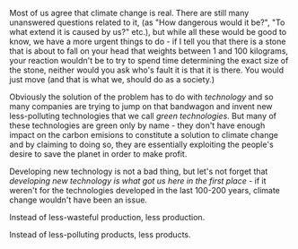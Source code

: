 Most of us agree that climate change is real. There are still many unanswered questions related to it, (as "How dangerous would it be?", "To what extend it is caused by us?" etc.), but while all these would be good to know, we have a more urgent things to do - if I tell you that there is a stone that is about to fall on your head that weights between 1 and 100 kilograms, your reaction wouldn't be to try to spend time determining the exact size of the stone, neither would you ask who's fault it is that it is there. You would just move (and that is what we, should do as a society.)

Obviously the solution of the problem has to do with *technology*  and so many companies are trying to jump on that bandwagon and invent new less-polluting technologies that we call *green technologies*. But many of these technologies are green only by name - they don't have enough impact on the carbon emisions to constitute a solution to climate change and by claiming to doing so, they are essentially exploiting the people's desire to save the planet in order to make profit.

<!--more-->

Developing new technology is not a bad thing, but let's not forget that *developing new technology is what got us here in the first place* - if it weren't for the technologies developed in the last 100-200 years, climate change wouldn't have been an issue.


Instead of less-wasteful production, less production.

Instead of less-polluting products, less products.


